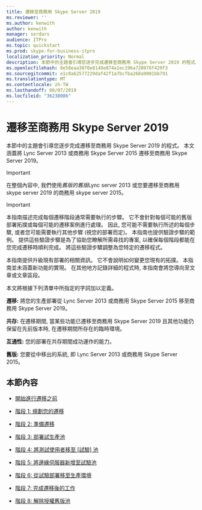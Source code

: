 ```yaml
---
title: 遷移至商務用 Skype Server 2019
ms.reviewer: ''
ms.author: kenwith
author: kenwith
manager: serdars
audience: ITPro
ms.topic: quickstart
ms.prod: skype-for-business-itpro
localization_priority: Normal
description: 本節中的主題會引導您逐步完成遷移至商務用 Skype Server 2019 的程式。
ms.openlocfilehash: 8e58eaa3870e8149e874a1ec196a728976f429f3
ms.sourcegitcommit: e1c8a62577229daf42f1a7bcfba268a9001bb791
ms.translationtype: MT
ms.contentlocale: zh-TW
ms.lasthandoff: 08/07/2019
ms.locfileid: "36238086"
---
```

# <a name="migration-to-skype-for-business-server-2019"></a>遷移至商務用 Skype Server 2019

本節中的主題會引導您逐步完成遷移至商務用 Skype Server 2019 的程式。 本文涵蓋將 Lync Server 2013 或商務用 Skype Server 2015 遷移至商務用 Skype Server 2019。

> [!IMPORTANT]
> 在整個內容中, 我們使用*舊版的舊版*Lync server 2013 或您要遷移至商務用 skype server 2019 的商務用 skype server 2015。
  
> [!IMPORTANT]
> 本指南描述完成每個遷移階段通常需要執行的步驟。 它不會針對每個可能的舊版部署拓撲或每個可能的遷移案例進行處理。 因此, 您可能不需要執行所述的每個步驟, 或者您可能需要執行其他步驟 (視您的部署而定)。 本指南也提供驗證步驟的範例。 提供這些驗證步驟是為了協助您瞭解所需尋找的專案, 以確保每個階段都能在您完成遷移時順利完成。 將這些驗證步驟調整為您特定的遷移程式。 
  
本指南提供升級現有部署的相關資訊。 它不會說明如何變更您現有的拓撲。 本指南並未涵蓋新功能的實現。 在其他地方記錄詳細的程式時, 本指南會將您導向至文章或文章區段。 
  
本文將根據下列清單中所指定的字詞加以定義。
  
**遷移:** 將您的生產部署從 Lync Server 2013 或商務用 Skype Server 2015 移至商務用 Skype Server 2019。
    
**共存:** 在遷移期間, 當某些功能已遷移至商務用 Skype Server 2019 且其他功能仍保留在先前版本時, 在遷移期間所存在的臨時環境。
    
**互通性:** 您的部署在共存期間成功運作的能力。

**舊版:** 您要從中移出的系統, 即 Lync Server 2013 或商務用 Skype Server 2015。
    
## <a name="in-this-section"></a>本節內容

- [開始進行遷移之前](before-you-begin-the-migration.md)
    
- [階段 1: 規劃您的遷移](phase-1-plan-your-migration.md)
    
- [階段 2: 準備遷移](phase-2-prepare-for-migration.md)
    
- [階段 3: 部署試生產池](phase-3-deploy-pilot-pool.md)
    
- [階段 4: 將測試使用者移至 [試驗] 池](phase-4-move-test-users-to-the-pilot-pool.md)
    
- [階段 5: 將邊緣伺服器新增至試驗池](phase-5-add-edge-server-to-pilot-pool.md)
    
- [階段 6: 從試驗部署移至生產環境](phase-6-move-from-pilot-deployment-into-production.md)
    
- [階段 7: 完成遷移後的工作](phase-7-complete-post-migration-tasks.md)
    
- [階段 8: 解除授權舊版池](phase-8-decommission-legacy-pools.md)
    

